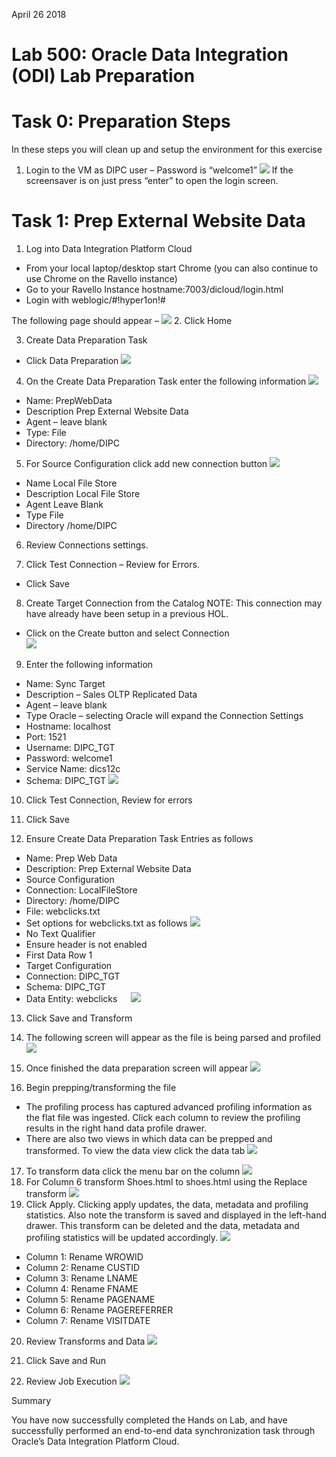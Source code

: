 April 26 2018

# Lab 500: Oracle Data Integration (ODI)  Lab Preparation

# Task 0: Preparation Steps 

In these steps you will clean up and setup the environment for this exercise 

1. Login to the VM as DIPC user – Password is “welcome1” 
![](images/500/image500_1.png)
If the screensaver is on just press “enter” to open the login screen. 
 
# Task 1: Prep External Website Data  
 
1.	Log into Data Integration Platform Cloud 
- From your local laptop/desktop start Chrome (you can also continue to use Chrome on the Ravello instance) 
- Go to your Ravello Instance hostname:7003/dicloud/login.html 
- Login with weblogic/#!hyper1on!# 

The following page should appear – 
![](images/500/image500_2.png)
2.	Click Home 

3.	Create Data Preparation Task 
- Click Data Preparation 
![](images/500/image500_2a.png)
4.	On the Create Data Preparation Task enter the following information 
![](images/500/image500_3a.png)
- Name: PrepWebData 
- Description  Prep External Website Data  
- Agent – leave blank 
- Type: File 
- Directory: /home/DIPC 

5. For Source Configuration click add new connection button
![](images/500/image500_4a.png)
- Name Local File Store
- Description Local File Store
- Agent Leave Blank
- Type File
- Directory /home/DIPC

6.	Review Connections settings. 

7.	Click Test Connection – Review for Errors. 
- Click Save  

8.	Create Target Connection from the Catalog 
NOTE: This connection may have already have been setup in a previous HOL. 
- Click on the Create button and select Connection  
![](images/500/image500_5a.png)
9.	Enter the following information  

- Name: Sync Target 
- Description – Sales OLTP Replicated Data 
- Agent – leave blank 
- Type Oracle – selecting Oracle will expand the Connection Settings 
- Hostname: localhost 
- Port: 1521 
- Username: DIPC_TGT 
- Password: welcome1 
- Service Name: dics12c 
- Schema: DIPC_TGT 
![](images/500/image500_6a.png)
10.	Click Test Connection, Review for errors 

11.	Click Save 

12.	Ensure Create Data Preparation Task Entries as follows 
- Name: Prep Web Data 
- Description: Prep External Website Data 
- Source Configuration 
-  Connection: LocalFileStore 
-  Directory: /home/DIPC 
-  File: webclicks.txt 
- Set options for webclicks.txt as follows 
![](images/500/image500_7a.png)
- No Text Qualifier 
- Ensure header is not enabled 
- First Data Row 1 
-  Target Configuration 
-  Connection: DIPC_TGT 
-  Schema: DIPC_TGT 
-  Data Entity: webclicks  
![](images/500/image500_8a.png)
13.	Click Save and Transform 

14.	The following screen will appear as the file is being parsed and profiled 
![](images/500/image500_9a.png)
15. Once finished the data preparation screen will appear 
![](images/500/image500_10a.png)
16. Begin prepping/transforming the file 

- The profiling process has captured advanced profiling information as the flat file was ingested.  Click each column to review the profiling results in the right hand data profile drawer. 
- There are also two views in which data can be prepped and transformed. To view the data view click the data tab 
![](images/500/image500_11a.png)
17. To transform data click the menu bar on the column 
![](images/500/image500_12a.png)
18. For Column 6 transform Shoes.html to shoes.html using the Replace transform 
![](images/500/image500_13a.png)
19. Click Apply.  Clicking apply updates, the data, metadata and profiling statistics.  Also note the transform is saved and displayed in the left-hand drawer.  This transform can be deleted and the data, metadata and profiling statistics will be updated accordingly. 
![](images/500/image500_14b.png)
- Column 1: Rename WROWID 
- Column 2: Rename CUSTID 
- Column 3: Rename LNAME 
- Column 4: Rename FNAME 
- Column 5: Rename PAGENAME 
- Column 6: Rename PAGEREFERRER 
- Column 7: Rename VISITDATE 

20. Review Transforms and Data
![](images/500/image500_15b.png)
21. Click Save and Run 

22. Review Job Execution 
![](images/500/image500_16a.png)

Summary 
 
You have now successfully completed the Hands on Lab, and have successfully performed an end-to-end data synchronization task through Oracle’s Data Integration Platform Cloud. 
